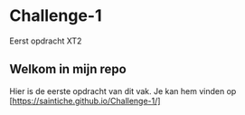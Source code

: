 # Challenge-1
 Eerst opdracht XT2

##  Welkom in mijn repo
Hier is de eerste opdracht van dit vak.
Je kan hem vinden op [https://saintiche.github.io/Challenge-1/]